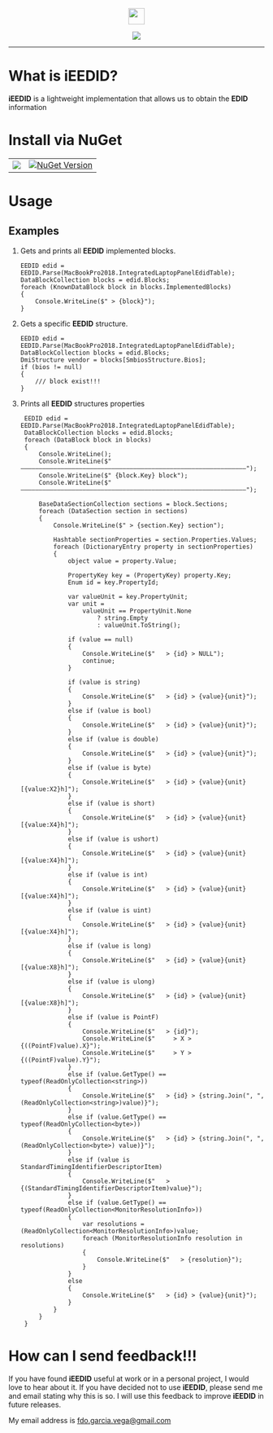 ﻿<p align="center">
  <img src="https://cdn.rawgit.com/iAJTin/iEEDID/master/nuget/iEEDID.png"  
       height="32">
</p>
<p align="center">
  <a href="https://github.com/iAJTin/iEEDID">
    <img src="https://img.shields.io/badge/iTin-iEEDID-green.svg?style=flat"/>
  </a>
</p>

***

# What is iEEDID?
**iEEDID** is a lightweight implementation that allows us to obtain the **EDID** information


# Install via NuGet

<table>
  <tr>
    <td>
      <a href="https://github.com/iAJTin/iEEID/tree/master/src/iTin.Core.Hardware">
        <img src="https://img.shields.io/badge/-iEEID-green.svg?style=flat"/>
      </a>
    </td>
    <td>
      <a href="https://www.nuget.org/packages/iEEID/">
        <img alt="NuGet Version" 
             src="https://img.shields.io/nuget/v/iEEID.svg" /> 
      </a>
    </td>  
  </tr>
</table>

# Usage

## Examples

1. Gets and prints all **EEDID** implemented blocks.


       EEDID edid = EEDID.Parse(MacBookPro2018.IntegratedLaptopPanelEdidTable);
       DataBlockCollection blocks = edid.Blocks;
       foreach (KnownDataBlock block in blocks.ImplementedBlocks)
       {
           Console.WriteLine($" > {block}");
       }

2. Gets a specific **EEDID** structure.


       EEDID edid = EEDID.Parse(MacBookPro2018.IntegratedLaptopPanelEdidTable);
       DataBlockCollection blocks = edid.Blocks;
       DmiStructure vendor = blocks[SmbiosStructure.Bios];
       if (bios != null)
       {
           /// block exist!!!
       }

3. Prints all **EEDID** structures properties

		EEDID edid = EEDID.Parse(MacBookPro2018.IntegratedLaptopPanelEdidTable);
		DataBlockCollection blocks = edid.Blocks;
		foreach (DataBlock block in blocks)
		{
			Console.WriteLine();
			Console.WriteLine($" ——————————————————————————————————————————————————————————————");
			Console.WriteLine($" {block.Key} block");
			Console.WriteLine($" ——————————————————————————————————————————————————————————————");

			BaseDataSectionCollection sections = block.Sections;
			foreach (DataSection section in sections)
			{
				Console.WriteLine($" > {section.Key} section");

				Hashtable sectionProperties = section.Properties.Values;
				foreach (DictionaryEntry property in sectionProperties)
				{
					object value = property.Value;

					PropertyKey key = (PropertyKey) property.Key;
					Enum id = key.PropertyId;

					var valueUnit = key.PropertyUnit;
					var unit =
						valueUnit == PropertyUnit.None
							? string.Empty
							: valueUnit.ToString();

					if (value == null)
					{
						Console.WriteLine($"   > {id} > NULL");
						continue;
					}

					if (value is string)
					{
						Console.WriteLine($"   > {id} > {value}{unit}");
					}
					else if (value is bool)
					{
						Console.WriteLine($"   > {id} > {value}{unit}");
					}
					else if (value is double)
					{
						Console.WriteLine($"   > {id} > {value}{unit}");
					}
					else if (value is byte)
					{
						Console.WriteLine($"   > {id} > {value}{unit} [{value:X2}h]");
					}
					else if (value is short)
					{
						Console.WriteLine($"   > {id} > {value}{unit} [{value:X4}h]");
					}
					else if (value is ushort)
					{
						Console.WriteLine($"   > {id} > {value}{unit} [{value:X4}h]");
					}
					else if (value is int)
					{
						Console.WriteLine($"   > {id} > {value}{unit} [{value:X4}h]");
					}
					else if (value is uint)
					{
						Console.WriteLine($"   > {id} > {value}{unit} [{value:X4}h]");
					}
					else if (value is long)
					{
						Console.WriteLine($"   > {id} > {value}{unit} [{value:X8}h]");
					}
					else if (value is ulong)
					{
						Console.WriteLine($"   > {id} > {value}{unit} [{value:X8}h]");
					}
					else if (value is PointF)
					{
						Console.WriteLine($"   > {id}");
						Console.WriteLine($"     > X > {((PointF)value).X}");
						Console.WriteLine($"     > Y > {((PointF)value).Y}");
					}
					else if (value.GetType() == typeof(ReadOnlyCollection<string>))
					{
						Console.WriteLine($"   > {id} > {string.Join(", ", (ReadOnlyCollection<string>)value)}");
					}
					else if (value.GetType() == typeof(ReadOnlyCollection<byte>))
					{
						Console.WriteLine($"   > {id} > {string.Join(", ",(ReadOnlyCollection<byte>) value)}");
					}
					else if (value is StandardTimingIdentifierDescriptorItem)
					{
						Console.WriteLine($"   > {(StandardTimingIdentifierDescriptorItem)value}");
					}
					else if (value.GetType() == typeof(ReadOnlyCollection<MonitorResolutionInfo>))
					{
						var resolutions = (ReadOnlyCollection<MonitorResolutionInfo>)value;
						foreach (MonitorResolutionInfo resolution in resolutions)
						{
							Console.WriteLine($"   > {resolution}");
						}
					}
					else
					{
						Console.WriteLine($"   > {id} > {value}{unit}");
					}
				}
			}
		}

# How can I send feedback!!!

If you have found **iEEDID** useful at work or in a personal project, I would love to hear about it. If you have decided not to use **iEEDID**, please send me and email stating why this is so. I will use this feedback to improve **iEEDID** in future releases.

My email address is fdo.garcia.vega@gmail.com
